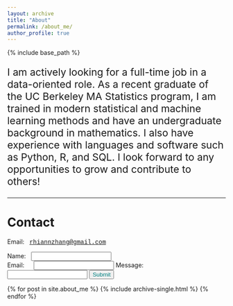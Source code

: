 ```yaml
---
layout: archive
title: "About"
permalink: /about_me/
author_profile: true
---
```


{% include base_path %}

<p style="font-size: 23px">
  I am actively looking for a full-time job in a data-oriented role. As a recent graduate of the UC Berkeley MA Statistics program, I am trained in modern statistical and machine learning methods and have an undergraduate background in mathematics. I also have experience with languages and software such as Python, R, and SQL. I look forward to any opportunities to grow and contribute to others! 
</p>

<hr/>


# Contact

Email: &nbsp; <span style = "font-family:'Courier New',monospace;">rhiannzhang@gmail.com</span>

<form name="gform" id="gform" enctype="text/plain" action="https://docs.google.com/forms/d/e/1FAIpQLSf2rcIOe5JCeeVmf0dyA5T5paxStMnz-KR8zEhDdn7kQveIUA/formResponse?usp=pp_url" target="hidden_iframe" onsubmit="setTimeout(function(){window.location.reload();},10);">
  Name: &nbsp; <input type="text" name="entry.1617483516" id="entry.1617483516"><br>
  Email: &emsp; <input type="text" name="entry.1417233657" id="entry.1417233657">
  Message:<br>
  <input type="text" name="entry.1487389352" id="entry.1487389352">
  <input type="submit" value="Submit" style="color: teal">
</form> 

<iframe name="hidden_iframe" id="hidden_iframe" style="display:none;" onload="if(submitted) {}"></iframe>

{% for post in site.about_me %}
  {% include archive-single.html %}
{% endfor %}
